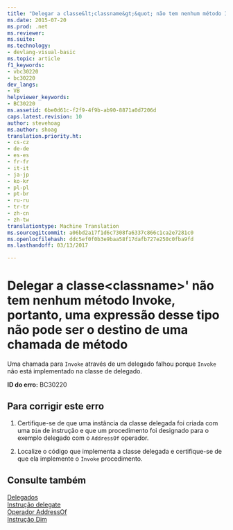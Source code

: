 ```yaml
---
title: "Delegar a classe&lt;classname&gt;&quot; não tem nenhum método Invoke, portanto, uma expressão desse tipo não pode ser o destino de uma chamada de método | Documentos do Microsoft"
ms.date: 2015-07-20
ms.prod: .net
ms.reviewer: 
ms.suite: 
ms.technology:
- devlang-visual-basic
ms.topic: article
f1_keywords:
- vbc30220
- bc30220
dev_langs:
- VB
helpviewer_keywords:
- BC30220
ms.assetid: 6be0d61c-f2f9-4f9b-ab90-8871a0d7206d
caps.latest.revision: 10
author: stevehoag
ms.author: shoag
translation.priority.ht:
- cs-cz
- de-de
- es-es
- fr-fr
- it-it
- ja-jp
- ko-kr
- pl-pl
- pt-br
- ru-ru
- tr-tr
- zh-cn
- zh-tw
translationtype: Machine Translation
ms.sourcegitcommit: a06bd2a17f1d6c7308fa6337c866c1ca2e7281c0
ms.openlocfilehash: ddc5ef0f0b3e9baa58f17dafb727e250c0fba9fd
ms.lasthandoff: 03/13/2017

---
```

# <a name="delegate-class-39ltclassnamegt39-has-no-invoke-method-so-an-expression-of-this-type-cannot-be-the-target-of-a-method-call"></a>Delegar a classe&lt;classname&gt;' não tem nenhum método Invoke, portanto, uma expressão desse tipo não pode ser o destino de uma chamada de método
Uma chamada para `Invoke` através de um delegado falhou porque `Invoke` não está implementado na classe de delegado.  
  
 **ID do erro:** BC30220  
  
## <a name="to-correct-this-error"></a>Para corrigir este erro  
  
1.  Certifique-se de que uma instância da classe delegada foi criada com uma `Dim` de instrução e que um procedimento foi designado para o exemplo delegado com o `AddressOf` operador.  
  
2.  Localize o código que implementa a classe delegada e certifique-se de que ela implemente o `Invoke` procedimento.  
  
## <a name="see-also"></a>Consulte também  
 [Delegados](../../../visual-basic/programming-guide/language-features/delegates/index.md)   
 [Instrução delegate](../../../visual-basic/language-reference/statements/delegate-statement.md)   
 [Operador AddressOf](../../../visual-basic/language-reference/operators/addressof-operator.md)   
 [Instrução Dim](../../../visual-basic/language-reference/statements/dim-statement.md)
